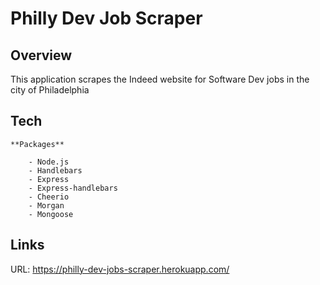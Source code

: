# Philly Dev Job Scraper

## Overview

This application scrapes the Indeed website for Software Dev jobs in the city of Philadelphia 

## Tech

    **Packages** 

        - Node.js 
        - Handlebars 
        - Express
        - Express-handlebars
        - Cheerio
        - Morgan
        - Mongoose



## Links

URL: https://philly-dev-jobs-scraper.herokuapp.com/


